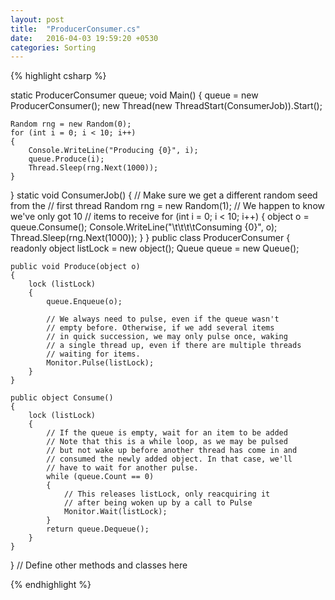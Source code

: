```yaml
---
layout: post
title:  "ProducerConsumer.cs"
date:   2016-04-03 19:59:20 +0530
categories: Sorting
---
```


{% highlight csharp %}


static ProducerConsumer queue;
void Main()
{
	queue = new ProducerConsumer();
	new Thread(new ThreadStart(ConsumerJob)).Start();

	Random rng = new Random(0);
	for (int i = 0; i < 10; i++)
	{
		Console.WriteLine("Producing {0}", i);
		queue.Produce(i);
		Thread.Sleep(rng.Next(1000));
	}
}
static void ConsumerJob()
{
	// Make sure we get a different random seed from the
	// first thread
	Random rng = new Random(1);
	// We happen to know we've only got 10 
	// items to receive
	for (int i = 0; i < 10; i++)
	{
		object o = queue.Consume();
		Console.WriteLine("\t\t\t\tConsuming {0}", o);
		Thread.Sleep(rng.Next(1000));
	}
}
public class ProducerConsumer
{
	readonly object listLock = new object();
	Queue queue = new Queue();

	public void Produce(object o)
	{
		lock (listLock)
		{
			queue.Enqueue(o);

			// We always need to pulse, even if the queue wasn't
			// empty before. Otherwise, if we add several items
			// in quick succession, we may only pulse once, waking
			// a single thread up, even if there are multiple threads
			// waiting for items.            
			Monitor.Pulse(listLock);
		}
	}

	public object Consume()
	{
		lock (listLock)
		{
			// If the queue is empty, wait for an item to be added
			// Note that this is a while loop, as we may be pulsed
			// but not wake up before another thread has come in and
			// consumed the newly added object. In that case, we'll
			// have to wait for another pulse.
			while (queue.Count == 0)
			{
				// This releases listLock, only reacquiring it
				// after being woken up by a call to Pulse
				Monitor.Wait(listLock);
			}
			return queue.Dequeue();
		}
	}
}
// Define other methods and classes here


{% endhighlight %}